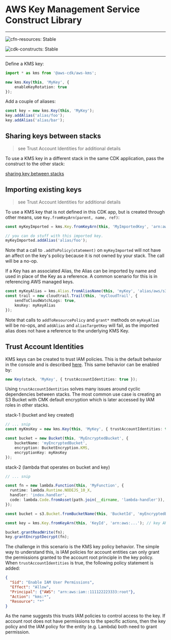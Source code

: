 # AWS Key Management Service Construct Library
<!--BEGIN STABILITY BANNER-->
---

![cfn-resources: Stable](https://img.shields.io/badge/cfn--resources-stable-success.svg?style=for-the-badge)

![cdk-constructs: Stable](https://img.shields.io/badge/cdk--constructs-stable-success.svg?style=for-the-badge)

---
<!--END STABILITY BANNER-->

Define a KMS key:

```ts
import * as kms from '@aws-cdk/aws-kms';

new kms.Key(this, 'MyKey', {
    enableKeyRotation: true
});
```

Add a couple of aliases:

```ts
const key = new kms.Key(this, 'MyKey');
key.addAlias('alias/foo');
key.addAlias('alias/bar');
```

## Sharing keys between stacks

> see Trust Account Identities for additional details

To use a KMS key in a different stack in the same CDK application,
pass the construct to the other stack:

[sharing key between stacks](test/integ.key-sharing.lit.ts)


## Importing existing keys

> see Trust Account Identities for additional details

To use a KMS key that is not defined in this CDK app, but is created through other means, use
`Key.fromKeyArn(parent, name, ref)`:

```ts
const myKeyImported = kms.Key.fromKeyArn(this, 'MyImportedKey', 'arn:aws:...');

// you can do stuff with this imported key.
myKeyImported.addAlias('alias/foo');
```

Note that a call to `.addToPolicy(statement)` on `myKeyImported` will not have
an affect on the key's policy because it is not owned by your stack. The call
will be a no-op.

If a Key has an associated Alias, the Alias can be imported by name and used in place
of the Key as a reference. A common scenario for this is in referencing AWS managed keys.

```ts
const myKeyAlias = kms.Alias.fromAliasName(this, 'myKey', 'alias/aws/s3');
const trail = new cloudtrail.Trail(this, 'myCloudTrail', {
    sendToCloudWatchLogs: true,
    kmsKey: myKeyAlias
});
```

Note that calls to `addToResourcePolicy` and `grant*` methods on `myKeyAlias` will be
no-ops, and `addAlias` and `aliasTargetKey` will fail, as the imported alias does not
have a reference to the underlying KMS Key.

## Trust Account Identities

KMS keys can be created to trust IAM policies. This is the default behavior in
the console and is described
[here](https://docs.aws.amazon.com/kms/latest/developerguide/key-policies.html).
This same behavior can be enabled by:

```ts
new Key(stack, 'MyKey', { trustAccountIdentities: true });
```

Using `trustAccountIdentities` solves many issues around cyclic dependencies
between stacks. The most common use case is creating an S3 Bucket with CMK
default encryption which is later accessed by IAM roles in other stacks.

stack-1 (bucket and key created)

```ts
// ... snip
const myKmsKey = new kms.Key(this, 'MyKey', { trustAccountIdentities: true });

const bucket = new Bucket(this, 'MyEncryptedBucket', {
    bucketName: 'myEncryptedBucket',
    encryption: BucketEncryption.KMS,
    encryptionKey: myKmsKey
});
```

stack-2 (lambda that operates on bucket and key)

```ts
// ... snip

const fn = new lambda.Function(this, 'MyFunction', {
  runtime: lambda.Runtime.NODEJS_10_X,
  handler: 'index.handler',
  code: lambda.Code.fromAsset(path.join(__dirname, 'lambda-handler')),
});

const bucket = s3.Bucket.fromBucketName(this, 'BucketId', 'myEncryptedBucket');

const key = kms.Key.fromKeyArn(this, 'KeyId', 'arn:aws:...'); // key ARN passed via stack props

bucket.grantReadWrite(fn);
key.grantEncryptDecrypt(fn);
```

The challenge in this scenario is the KMS key policy behavior. The simple way to understand
this, is IAM policies for account entities can only grant the permissions granted to the
account root principle in the key policy. When `trustAccountIdentities` is true,
the following policy statement is added:

```json
{
  "Sid": "Enable IAM User Permissions",
  "Effect": "Allow",
  "Principal": {"AWS": "arn:aws:iam::111122223333:root"},
  "Action": "kms:*",
  "Resource": "*"
}
```

As the name suggests this trusts IAM policies to control access to the key.
If account root does not have permissions to the specific actions, then the key
policy and the IAM policy for the entity (e.g. Lambda) both need to grant
permission.


